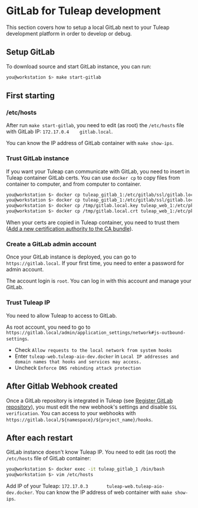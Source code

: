 # GitLab for Tuleap development

This section covers how to setup a local GitLab next to your Tuleap
development platform in order to develop or debug.

## Setup GitLab

To download source and start GitLab instance, you can run:

``` bash
you@workstation $> make start-gitlab
```

## First starting

### /etc/hosts

After run `make start-gitlab`, you need to edit (as root) the
`/etc/hosts` file with GitLab IP: `172.17.0.4    gitlab.local`.

You can know the IP address of GitLab container with `make show-ips`.

### Trust GitLab instance

If you want your Tuleap can communicate with GitLab, you need to insert
in Tuleap container GitLab certs. You can use `docker cp` to copy files
from container to computer, and from computer to container.

``` bash
you@workstation $> docker cp tuleap_gitlab_1:/etc/gitlab/ssl/gitlab.local.crt /tmp
you@workstation $> docker cp tuleap_gitlab_1:/etc/gitlab/ssl/gitlab.local.key /tmp
you@workstation $> docker cp /tmp/gitlab.local.key tuleap_web_1:/etc/pki/ca-trust/source/anchors/
you@workstation $> docker cp /tmp/gitlab.local.crt tuleap_web_1:/etc/pki/ca-trust/source/anchors/
```

When your certs are copied in Tuleap container, you need to trust them
([Add a new certification authority to the CA bundle](https://docs.tuleap.org/administration-guide/system-administration/certification-authority.html)).

### Create a GitLab admin account

Once your GitLab instance is deployed, you can go to
`https://gitlab.local`. If your first time, you need to enter a password
for admin account.

The account login is `root`. You can log in with this account and manage
your GitLab.

### Trust Tuleap IP

You need to allow Tuleap to access to GitLab.

As root account, you need to go to
`https://gitlab.local/admin/application_settings/network#js-outbound-settings`.

-   Check `Allow requests to the local network from system hooks`
-   Enter `tuleap-web.tuleap-aio-dev.docker` in
    `Local IP addresses and domain names that hooks and services may access.`
-   Uncheck `Enforce DNS rebinding attack protection`

## After Gitlab Webhook created

Once a GitLab repository is integrated in Tuleap (see
[Register GitLab repository](https://docs.tuleap.org/user-guide/code-versioning/gitlab.html#gitlab-repository-registration)), you must edit the new webhook's settings and disable
`SSL verification`. You can access to your webhooks with
`https://gitlab.local/${namespace}/${project_name}/hooks`.

## After each restart

GitLab instance doesn\'t know Tuleap IP. You need to edit (as root) the
`/etc/hosts` file of GitLab container:

``` bash
you@workstation $> docker exec -it tuleap_gitlab_1 /bin/bash
you@workstation $> vim /etc/hosts
```

Add IP of your Tuleap:
`172.17.0.3       tuleap-web.tuleap-aio-dev.docker`. You can know the IP
address of web container with `make show-ips`.

